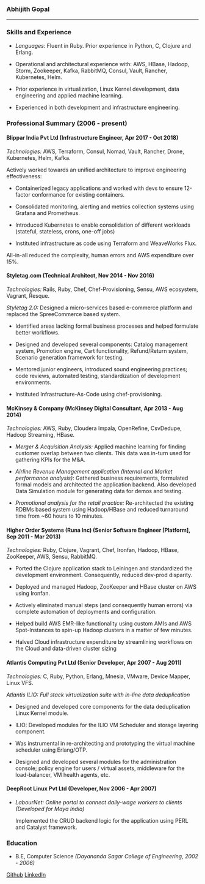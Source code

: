 ### Abhijith Gopal

---

### Skills and Experience

* *Languages:* Fluent in Ruby. Prior experience in Python, C, Clojure and Erlang.

* Operational and architectural experience with: AWS, HBase, Hadoop, Storm, Zookeeper, Kafka, RabbitMQ, Consul, Vault, Rancher, Kubernetes, Helm.

* Prior experience in virtualization, Linux Kernel development, data engineering and applied machine learning.

* Experienced in both development and infrastructure engineering.

### Professional Summary  (2006 - present)

#### Blippar India Pvt Ltd (Infrastructure Engineer, Apr 2017 - Oct 2018)
*Technologies:* AWS, Terraform, Consul, Nomad, Vault, Rancher, Drone, Kubernetes, Helm, Kafka.

Actively worked towards an unified architecture to improve engineering effectiveness:

 * Containerized legacy applications and worked with devs to ensure 12-factor conformance for existing containers.

 * Consolidated monitoring, alerting and metrics collection systems using Grafana and Prometheus.

 * Introduced Kubernetes to enable consolidation of different workloads (stateful, stateless, crons, one-off jobs)

 * Instituted infrastructure as code using Terraform and WeaveWorks Flux.

All-in-all reduced the complexity, human errors and AWS expenditure over 15%.

#### Styletag.com (Technical Architect, Nov 2014 - Nov 2016)
*Technologies:* Rails, Ruby, Chef, Chef-Provisioning, Sensu, AWS ecosystem, Vagrant, Resque.

*Styletag 2.0:* Designed a micro-services based e-commerce platform and replaced the SpreeCommerce based system.

  * Identified areas lacking formal business processes and helped formulate better workflows.

  * Designed and developed several components: Catalog management system, Promotion engine, Cart functionality, Refund/Return system, Scenario generation framework for testing.

  * Mentored junior engineers, introduced sound engineering practices; code reviews, automated testing, standardization of development environments.

  * Instituted Infrastructure-As-Code using chef-provisioning.


#### McKinsey & Company (McKinsey Digital Consultant, Apr 2013 - Aug 2014)
*Technologies:* AWS, Ruby, Cloudera Impala, OpenRefine, CsvDedupe, Hadoop Streaming, HBase.

* *Merger & Acquisition Analysis:* Applied machine learning for finding customer overlap between two clients. This data was in-turn used for gathering KPIs for the M&A.

* *Airline Revenue Management application (Internal and Market performance analysis)*: Gathered business requirements, formulated formal models and architected the application backend. Also developed Data Simulation module for generating data for demos and testing.

* *Promotional analysis for the retail practice:* Re-architected the existing RDBMs based system using Hadoop/HBase and reduced turnaround time from ~60 hours to 10 minutes.


#### Higher Order Systems (Runa Inc) (Senior Software Engineer [Platform], Sep 2011 - Mar 2013)

*Technologies:* Ruby, Clojure, Vagrant, Chef, Ironfan, Hadoop, HBase, ZooKeeper, AWS, Sensu, RabbitMQ.

* Ported the Clojure application stack to Leiningen and standardized the development environment. Consequently, reduced dev-prod disparity.

* Deployed and managed Hadoop, ZooKeeper and HBase cluster on AWS using Ironfan.

* Actively eliminated manual steps (and consequently human errors) via complete automation of deployments and configuration.

* Helped build AWS EMR-like functionality using custom AMIs and AWS Spot-Instances to spin-up Hadoop clusters in a matter of few minutes.

* Halved Cloud infrastructure expenditure by streamlining workflows on the Cloud and data-driven cluster sizing

#### Atlantis Computing Pvt Ltd (Senior Developer, Apr 2007 - Aug 2011)

*Technologies:* C, Ruby, Python, Erlang, Mnesia, VMware, Device Mapper, Linux VFS.

*Atlantis ILIO: Full stack virtualization suite with in-line data deduplication*

  * Designed and developed core components for the data deduplication Linux Kernel module.

  * ILIO: Developed modules for the ILIO VM Scheduler and storage layering component.

  * Was instrumental in re-architecting and prototyping the virtual machine scheduler using Erlang/OTP.

  * Designed and developed several modules for the administration console; policy engine for users / virtual assets, middleware for the load-balancer, VM health agents, etc.


#### DeepRoot Linux Pvt Ltd (Developer, Nov 2006 - Apr 2007)

* *LabourNet: Online portal to connect daily-wage workers to clients (Developed for Maya India)*

  Implemented the CRUD backend logic for the application using PERL and Catalyst framework.

### Education

* B.E, Computer Science *(Dayananda Sagar College of Engineering, 2002 - 2006)*

[Github](https://github.com/abhijith) [LinkedIn](https://www.linkedin.com/in/abhijithg)
